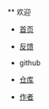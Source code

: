 ** 欢迎
  * [首页](README.md)
  * [反馈](https://taokuangmiddleschool.us.kg/pinglun.html)
 
 * github
  * [仓库](https://github.com/txm404/txm4)
  * [作者](https://github.com/txm404) 
          
